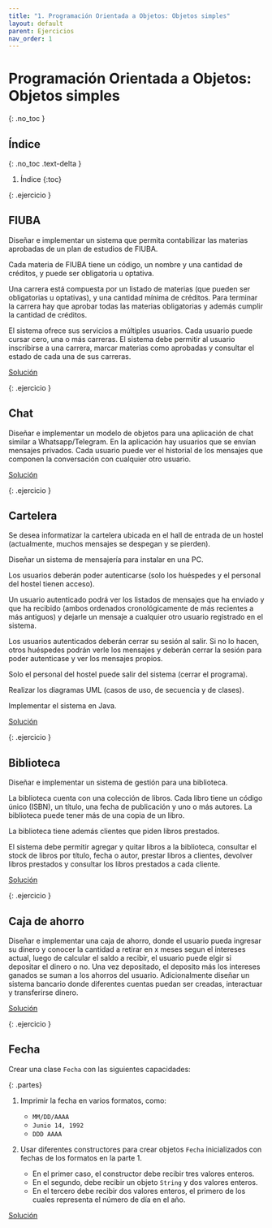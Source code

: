 ```yaml
---
title: "1. Programación Orientada a Objetos: Objetos simples"
layout: default
parent: Ejercicios
nav_order: 1
---
```


# Programación Orientada a Objetos: Objetos simples
{: .no_toc }

## Índice
{: .no_toc .text-delta }

1. Índice
{:toc}

{: .ejercicio }
## FIUBA

Diseñar e implementar un sistema que permita contabilizar las materias
aprobadas de un plan de estudios de FIUBA.

Cada materia de FIUBA tiene un código, un nombre y una cantidad de créditos, y
puede ser obligatoria u optativa.

Una carrera está compuesta por un listado de materias (que pueden ser
obligatorias u optativas), y una cantidad mínima de créditos. Para terminar la
carrera hay que aprobar todas las materias obligatorias y además cumplir la
cantidad de créditos.

El sistema ofrece sus servicios a múltiples usuarios. Cada usuario puede cursar
cero, una o más carreras. El sistema debe permitir al usuario inscribirse a una
carrera, marcar materias como aprobadas y consultar el estado de cada una de
sus carreras.

[Solución](https://github.com/algoritmos3ce/Ejercicios/tree/main/src/main/java/ObjetosSimples/FIUBA/Solucion)

{: .ejercicio }
## Chat

Diseñar e implementar un modelo de objetos para una aplicación de chat similar
a Whatsapp/Telegram. En la aplicación hay usuarios que se envían mensajes
privados. Cada usuario puede ver el historial de los mensajes que componen la
conversación con cualquier otro usuario.

[Solución](https://github.com/algoritmos3ce/Ejercicios/tree/main/src/main/java/ObjetosSimples/Chat/Solucion)

{: .ejercicio }
## Cartelera

Se desea informatizar la cartelera ubicada en el hall de entrada de un hostel
(actualmente, muchos mensajes se despegan y se pierden).

Diseñar un sistema de mensajería para instalar en una PC.

Los usuarios deberán poder autenticarse (solo los huéspedes y el personal del
hostel tienen acceso).

Un usuario autenticado podrá ver los listados de mensajes que ha enviado y que
ha recibido (ambos ordenados cronológicamente de más recientes a más antiguos)
y dejarle un mensaje a cualquier otro usuario registrado en el sistema.

Los usuarios autenticados deberán cerrar su sesión al salir. Si no lo hacen,
otros huéspedes podrán verle los mensajes y deberán cerrar la sesión para poder
autenticase y ver los mensajes propios.

Solo el personal del hostel puede salir del sistema (cerrar el programa).

Realizar los diagramas UML (casos de uso, de secuencia y de clases).

Implementar el sistema en Java.

[Solución](https://github.com/algoritmos3ce/Ejercicios/tree/main/src/main/java/ObjetosSimples/Cartelera/Solucion)

{: .ejercicio }
## Biblioteca

Diseñar e implementar un sistema de gestión para una biblioteca.

La biblioteca cuenta con una colección de libros. Cada libro tiene un código
único (ISBN), un título, una fecha de publicación y uno o más autores. La
biblioteca puede tener más de una copia de un libro.

La biblioteca tiene además clientes que piden libros prestados.

El sistema debe permitir agregar y quitar libros a la biblioteca, consultar el
stock de libros por título, fecha o autor, prestar libros a clientes, devolver
libros prestados y consultar los libros prestados a cada cliente.

[Solución](https://github.com/algoritmos3ce/Ejercicios/tree/main/src/main/java/ObjetosSimples/Biblioteca/Solucion)

{: .ejercicio }
## Caja de ahorro

Diseñar e implementar una caja de ahorro, donde el usuario pueda ingresar su
dinero y conocer la cantidad a retirar en x meses segun el intereses actual,
luego de calcular el saldo a recibir, el usuario puede elgir si depositar el
dinero o no. Una vez depositado, el deposito más los intereses ganados se suman
a los ahorros del usuario. Adicionalmente diseñar un sistema bancario donde
diferentes cuentas puedan ser creadas, interactuar y transferirse dinero.

[Solución](https://github.com/algoritmos3ce/Ejercicios/tree/main/src/main/java/ObjetosSimples/Cuenta/Solucion)

{: .ejercicio }
## Fecha

Crear una clase `Fecha` con las siguientes capacidades:

{: .partes}
1. Imprimir la fecha en varios formatos, como:

   * `MM/DD/AAAA`
   * `Junio 14, 1992`
   * `DDD AAAA`

2. Usar diferentes constructores para crear objetos `Fecha` inicializados con
fechas de los formatos en la parte 1.
   * En el primer caso, el constructor debe recibir tres valores enteros.
   * En el segundo, debe recibir un objeto `String` y dos valores enteros.
   * En el tercero debe recibir dos valores enteros, el primero de los cuales
     representa el número de día en el año.

[Solución](https://github.com/algoritmos3ce/Ejercicios/tree/main/src/main/java/ObjetosSimples/Fecha/Solucion)
